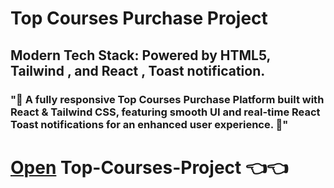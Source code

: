 # Top Courses Purchase Project

## Modern Tech Stack: Powered by HTML5, Tailwind , and React , Toast notification.

### "🚀 A fully responsive Top Courses Purchase Platform built with React & Tailwind CSS, featuring smooth UI and real-time React Toast notifications for an enhanced user experience. 🎉"

# [Open](https://top-courses-clone.netlify.app/) Top-Courses-Project 👈👈

